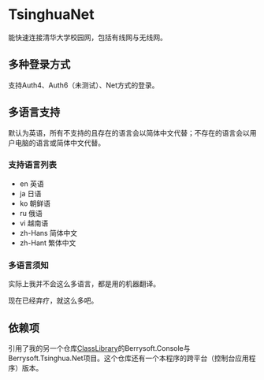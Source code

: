 # TsinghuaNet
能快速连接清华大学校园网，包括有线网与无线网。
## 多种登录方式
支持Auth4、Auth6（未测试）、Net方式的登录。
## 多语言支持
默认为英语，所有不支持的且存在的语言会以简体中文代替；不存在的语言会以用户电脑的语言或简体中文代替。
### 支持语言列表
* en 英语
* ja 日语
* ko 朝鲜语
* ru 俄语
* vi 越南语
* zh-Hans 简体中文
* zh-Hant 繁体中文
### 多语言须知
实际上我并不会这么多语言，都是用的机器翻译。

现在已经弃疗，就这么多吧。
## 依赖项
引用了我的另一个仓库[ClassLibrary](https://github.com/Berrysoft/ClassLibrary)的Berrysoft.Console与Berrysoft.Tsinghua.Net项目。这个仓库还有一个本程序的跨平台（控制台应用程序）版本。